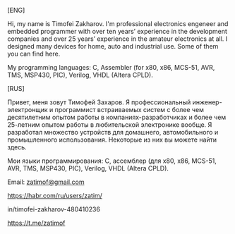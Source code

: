 [ENG]

Hi, my name is Timofei Zakharov. I'm professional electronics engeneer and embedded programmer with over ten years’ experience 
in the development companies and over 25 years’ experience in the amateur electronics at all.
I designed many devices for home, auto and industrial use. Some of them you can find here.

My programming languages: C, Assembler (for x80, x86, MCS-51, AVR, TMS, MSP430, PIC), Verilog, VHDL (Altera CPLD).

[RUS]

Привет, меня зовут Тимофей Захаров. Я профессиональный инженер-электронщик и программист встраиваемых систем с более чем десятилетним опытом
работы в компаниях-разработчиках и более чем 25-летним опытом работы в любительской электронике вообще.
Я разработал множество устройств для домашнего, автомобильного и промышленного использования. Некоторые из них вы можете найти здесь.

Мои языки программирования: C, ассемблер (для x80, x86, MCS-51, AVR, TMS, MSP430, PIC), Verilog, VHDL (Altera CPLD).

Email:
zatimof@gmail.com

https://habr.com/ru/users/zatim/

in/timofei-zakharov-480410236

https://t.me/zatimof

<!---
zatimof/zatimof is a ✨ special ✨ repository because its `README.md` (this file) appears on your GitHub profile.
You can click the Preview link to take a look at your changes.
--->

